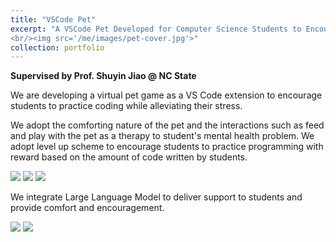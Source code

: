 ```yaml
---
title: "VSCode Pet"
excerpt: "A VSCode Pet Developed for Computer Science Students to Encourage Practicing and ALleviate Stress
<br/><img src='/me/images/pet-cover.jpg'>"
collection: portfolio
---
```


**Supervised by Prof. Shuyin Jiao @ NC State**

We are developing a virtual pet game as a VS Code extension to encourage students to practice coding while alleviating their stress.

We adopt the comforting nature of the pet and the interactions such as feed and play with the pet as a therapy to student's mental health problem. We adopt level up scheme to encourage students to practice programming with reward based on the amount of code written by students.

<img src='/me/images/demo1.png'>
<!-- <figcaption>Basic Display of the Pet</figcaption> -->

<img src='/me/images/demo3.png'>
<!-- <figcaption>List of Interactions Available</figcaption> -->

<img src='/me/images/demo4.png'>
<!-- <figcaption>Sample Interaction: Feed</figcaption> -->

We integrate Large Language Model to deliver support to students and provide comfort and encouragement.

<img src='/me/images/demo2.png'>
<!-- <figcaption>Response to Student Messages</figcaption> -->
<img src='/me/images/demo5.png'>
<!-- <figcaption>Provide Proactive Support and Feedback to Students</figcaption> -->
